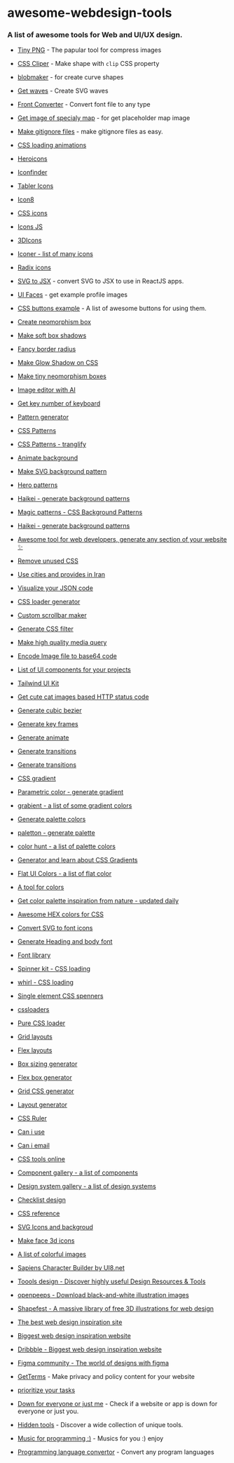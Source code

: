 # awesome-webdesign-tools
### A list of awesome tools for Web and UI/UX design.


- [Tiny PNG](https://tinypng.com/) - The papular tool for compress images
- [CSS Cliper](https://bennettfeely.com/clippy/) - Make shape with `clip` CSS property
  
- [blobmaker](https://www.blobmaker.app/) - for create curve shapes
- [Get waves](https://getwaves.io/) - Create SVG waves

- [Front Converter](https://www.fontconverter.io/en) - Convert font file to any type

- [Get image of specialy map](https://openlayers.org/en/latest/examples/accessible.html) - for get placeholder map image

- [Make gitignore files](https://www.toptal.com/developers/gitignore) - make gitignore files as easy.

- [CSS loading animations](https://www.html-code-generator.com/css/loading-animation-generator)

- [Heroicons](https://heroicons.dev/)
- [Iconfinder](https://www.iconfinder.com)
- [Tabler Icons](https://tablericons.com/)
- [Icon8](https://icons8.com/)
- [CSS icons](https://css.gg/app)
- [Icons JS](https://icones.js.org/)
- [3DIcons](https://3dicons.co/)
- [Iconer - list of many icons](https://iconer.app/) 
- [Radix icons](https://www.radix-ui.com/icons) 

- [SVG to JSX](https://svg2jsx.com/) - convert SVG to JSX to use in ReactJS apps.

- [UI Faces](https://uifaces.co/) - get example profile images

- [CSS buttons example](https://getcssscan.com/css-buttons-examples) - A list of awesome buttons for using them.

- [Create neomorphism box](https://neumorphism.io/#e0e0e0)
- [Make soft box shadows](https://shadows.brumm.af/)
- [Fancy border radius](https://9elements.github.io/fancy-border-radius/)
- [Make Glow Shadow on CSS](https://cssbud.com/css-generator/css-glow-generator/)
- [Make tiny neomorphism boxes](https://hype4.academy/tools/glassmorphism-generator)

- [Image editor with AI](https://hotpot.ai/)

- [Get key number of keyboard](https://www.toptal.com/developers/keycode)

- [Pattern generator](https://doodad.dev/pattern-generator/)
- [CSS Patterns](https://css-pattern.com/)
- [CSS Patterns - tranglify](https://trianglify.io/)
- [Animate background](https://animatedbackgrounds.me/)
- [Make SVG background pattern](https://animatedbackgrounds.me/)
- [Hero patterns](https://heropatterns.com/)
- [Haikei - generate background patterns](https://heropatterns.com/)
- [Magic patterns - CSS Background Patterns](https://www.magicpattern.design/tools/css-backgrounds)
- [Haikei - generate background patterns](https://heropatterns.com/)

- [Awesome tool for web developers, generate any section of your website ✨](https://webcode.tools/)

- [Remove unused CSS](https://unused-css.com/)

- [Use cities and provides in Iran](https://iran-locations-api.vercel.app/)

- [Visualize your JSON code](https://jsoncrack.com/editor)

- [CSS loader generator](https://www.cssportal.com/css-loader-generator/)

- [Custom scrollbar maker](https://codepen.io/stephenpaton-tech/full/JjRvGmY)
- [Generate CSS filter](https://www.cssfilters.co/)
- [Make high quality media query](https://quantityqueries.com/)

- [Encode Image file to base64 code](https://www.base64-image.de/)

- [List of UI components for your projects](https://uiverse.io/)

- [Tailwind UI Kit](https://www.tailwind-kit.com/)

- [Get cute cat images based HTTP status code](https://http.cat/)

- [Generate cubic bezier](https://cubic-bezier.com)
- [Generate key frames](https://keyframes.app/animate)
- [Generate animate](https://waitanimate.wstone.uk/)
- [Generate transitions](https://www.transition.style/#in:circle:hesitate)
- [Generate transitions](https://www.transition.style/#in:circle:hesitate)

- [CSS gradient](https://cssgradient.io/)
- [Parametric color - generate gradient](https://colormixer.web.app/02332971ff623007ff9bc9505a440301ffff7c5f55610300/Sunset)
- [grabient - a list of some gradient colors](https://www.grabient.com/)
- [Generate palette colors](https://palettte.app/)
- [paletton - generate palette](https://paletton.com/)
- [color hunt - a list of palette colors](https://colorhunt.co/)
- [Generator and learn about CSS Gradients](https://larsenwork.com/easing-gradients)
- [Flat UI Colors - a list of flat color](https://flatuicolors.com/)
- [A tool for colors](https://colordesigner.io/tools)
- [Get color palette inspiration from nature - updated daily](https://colorpalettes.earth/)
- [Awesome HEX colors for CSS](http://bada55.io/)

- [Convert SVG to font icons](https://glyphter.com/)
- [Generate Heading and body font](https://typescale.com/)
- [Font library](https://fontlibrary.dev/)

- [Spinner kit - CSS loading](https://tobiasahlin.com/spin)
- [whirl - CSS loading](https://whirl.netlify.app/)
- [Single element CSS spenners](https://whirl.netlify.app/)
- [cssloaders](https://cssloaders.github.io/)
- [Pure CSS loader](https://loading.io/css/)

- [Grid layouts](https://cssgridgarden.com/)
- [Flex layouts](https://flexboxfroggy.com/)
- [Box sizing generator](https://codepen.io/carolineartz/full/ogVXZj)
- [Flex box generator](https://bennettfeely.com/flexplorer/)
- [Grid CSS generator](https://cssgrid-generator.netlify.app/)
- [Layout generator](https://layout.bradwoods.io/)

- [CSS Ruler](https://katydecorah.com/css-ruler/)
- [Can i use](https://caniuse.com/)
- [Can i email](https://www.caniemail.com/)
- [CSS tools online](https://codebeautify.org/css-tools)
- [Component gallery - a list of components](https://component.gallery/components/accordion/)
- [Design system gallery - a list of design systems](https://designsystemsrepo.com/design-systems-recent/)
- [Checklist design](https://www.checklist.design/)
- [CSS reference](https://cssreference.io/)

- [SVG Icons and backgroud](https://www.svgbackgrounds.com/)
- [Make face 3d icons](https://peeps.ui8.net/)
- [A list of colorful images](blush.design/collections)
- [Sapiens Character Builder by UI8.net](https://sapiens.ui8.net/9f4c6r2)

- [Toools design - Discover highly useful Design Resources & Tools](https://www.toools.design/)
- [openpeeps - Download black-and-white illustration images](https://www.toools.design/)
- [Shapefest - A massive library of free 3D illustrations for web design](https://www.toools.design/)
- [The best web design inspiration site](https://godly.website/)
- [Biggest web design inspiration website](https://dribbble.com/)
- [Dribbble - Biggest web design inspiration website](https://www.behance.net/)
- [Figma community - The world of designs with figma](https://www.figma.com/community)

- [GetTerms](https://getterms.io/) - Make privacy and policy content for your website
- [prioritize your tasks](https://prioritize.songthamtung.com/)

- [Down for everyone or just me](https://downforeveryoneorjustme.com/) - Check if a website or app is down for everyone or just you.
- [Hidden tools](https://hiddentools-eight.vercel.app/) - Discover a wide collection of unique tools.

- [Music for programming :)](https://musicforprogramming.net/latest/) - Musics for you :) enjoy 
- [Programming language convertor](https://ide.onelang.io/) - Convert any program languages
